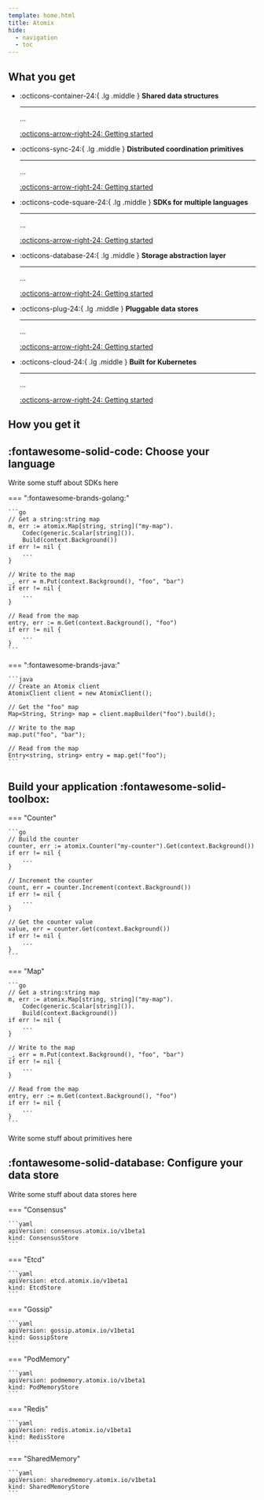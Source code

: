 ```yaml
---
template: home.html
title: Atomix
hide:
  - navigation
  - toc
---
```


## What you get

<div class="grid cards" markdown>

-   :octicons-container-24:{ .lg .middle } __Shared data structures__

    ---

    ...

    [:octicons-arrow-right-24: Getting started](#)

-   :octicons-sync-24:{ .lg .middle } __Distributed coordination primitives__

    ---

    ...

    [:octicons-arrow-right-24: Getting started](#)

-   :octicons-code-square-24:{ .lg .middle } __SDKs for multiple languages__

    ---

    ...

    [:octicons-arrow-right-24: Getting started](#)

-   :octicons-database-24:{ .lg .middle } __Storage abstraction layer__

    ---

    ...

    [:octicons-arrow-right-24: Getting started](#)

-   :octicons-plug-24:{ .lg .middle } __Pluggable data stores__

    ---

    ...

    [:octicons-arrow-right-24: Getting started](#)

-   :octicons-cloud-24:{ .lg .middle } __Built for Kubernetes__

    ---

    ...

    [:octicons-arrow-right-24: Getting started](#)

</div>

## How you get it

<div class="grids" markdown>

## :fontawesome-solid-code: Choose your language

<div class="grid left-text" markdown>

Write some stuff about SDKs here

=== ":fontawesome-brands-golang:"

    ```go
    // Get a string:string map
    m, err := atomix.Map[string, string]("my-map").
        Codec(generic.Scalar[string]()).
        Build(context.Background())
    if err != nil {
        ...
    }

    // Write to the map
    _, err = m.Put(context.Background(), "foo", "bar")
    if err != nil {
        ...
    }

    // Read from the map
    entry, err := m.Get(context.Background(), "foo")
    if err != nil {
        ...
    }
    ```

=== ":fontawesome-brands-java:"

    ```java
    // Create an Atomix client
    AtomixClient client = new AtomixClient();

    // Get the "foo" map
    Map<String, String> map = client.mapBuilder("foo").build();

    // Write to the map
    map.put("foo", "bar");

    // Read from the map
    Entry<string, string> entry = map.get("foo");
    ```

</div>

## Build your application :fontawesome-solid-toolbox:

<div class="grid right-text" markdown>

=== "Counter"

    ```go
    // Build the counter
    counter, err := atomix.Counter("my-counter").Get(context.Background())
    if err != nil {
        ...
    }

    // Increment the counter
    count, err = counter.Increment(context.Background())
    if err != nil {
        ...
    }

    // Get the counter value
    value, err = counter.Get(context.Background())
    if err != nil {
        ...
    }
    ```

=== "Map"

    ```go
    // Get a string:string map
    m, err := atomix.Map[string, string]("my-map").
        Codec(generic.Scalar[string]()).
        Build(context.Background())
    if err != nil {
        ...
    }

    // Write to the map
    _, err = m.Put(context.Background(), "foo", "bar")
    if err != nil {
        ...
    }

    // Read from the map
    entry, err := m.Get(context.Background(), "foo")
    if err != nil {
        ...
    }
    ```

Write some stuff about primitives here

</div>

## :fontawesome-solid-database: Configure your data store

<div class="grid left-text" markdown>

Write some stuff about data stores here

=== "Consensus"

    ```yaml
    apiVersion: consensus.atomix.io/v1beta1
    kind: ConsensusStore
    ```

=== "Etcd"

    ```yaml
    apiVersion: etcd.atomix.io/v1beta1
    kind: EtcdStore
    ```

=== "Gossip"

    ```yaml
    apiVersion: gossip.atomix.io/v1beta1
    kind: GossipStore
    ```

=== "PodMemory"

    ```yaml
    apiVersion: podmemory.atomix.io/v1beta1
    kind: PodMemoryStore
    ```

=== "Redis"

    ```yaml
    apiVersion: redis.atomix.io/v1beta1
    kind: RedisStore
    ```

=== "SharedMemory"

    ```yaml
    apiVersion: sharedmemory.atomix.io/v1beta1
    kind: SharedMemoryStore
    ```

</div>
</div>
